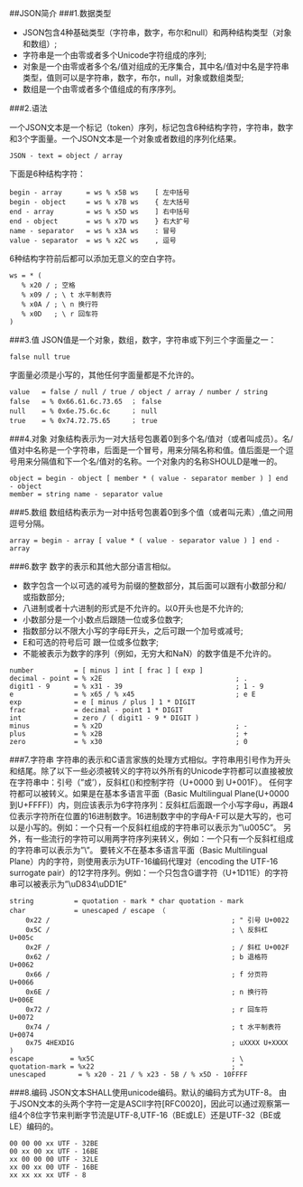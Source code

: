 ##JSON简介
###1.数据类型
* JSON包含4种基础类型（字符串，数字，布尔和null）和两种结构类型（对象和数组）; 
* 字符串是一个由零或者多个Unicode字符组成的序列; 
* 对象是一个由零或者多个名/值对组成的无序集合，其中名/值对中名是字符串类型，值则可以是字符串，数字，布尔，null，对象或数组类型;
* 数组是一个由零或者多个值组成的有序序列。

###2.语法

一个JSON文本是一个标记（token）序列，标记包含6种结构字符，字符串，数字和3个字面量。一个JSON文本是一个对象或者数组的序列化结果。
```
JSON - text = object / array
```
下面是6种结构字符：
```
begin - array      = ws % x5B ws    [ 左中括号
begin - object     = ws % x7B ws    { 左大括号
end - array        = ws % x5D ws    ] 右中括号
end - object       = ws % x7D ws    } 右大扩号
name - separator   = ws % x3A ws    : 冒号
value - separator  = ws % x2C ws    , 逗号
```
6种结构字符前后都可以添加无意义的空白字符。
```
ws = * (
   % x20 / ; 空格
   % x09 / ; \ t 水平制表符
   % x0A / ; \ n 换行符
   % x0D   ; \ r 回车符
)
```
###3.值
JSON值是一个对象，数组，数字，字符串或下列三个字面量之一：
```
false null true
```
字面量必须是小写的，其他任何字面量都是不允许的。
```
value   = false / null / true / object / array / number / string
false   = % 0x66.61.6c.73.65  ； false
null    = % 0x6e.75.6c.6c     ； null
true    = % 0x74.72.75.65     ； true
```
###4.对象
对象结构表示为一对大括号包裹着0到多个名/值对（或者叫成员）。名/值对中名称是一个字符串，后面是一个冒号，用来分隔名称和值。值后面是一个逗号用来分隔值和下一个名/值对的名称。一个对象内的名称SHOULD是唯一的。
```
object = begin - object [ member * ( value - separator member ) ] end - object
member = string name - separator value
```
###5.数组
数组结构表示为一对中括号包裹着0到多个值（或者叫元素）,值之间用逗号分隔。
```
array = begin - array [ value * ( value - separator value ) ] end - array
```

###6.数字
数字的表示和其他大部分语言相似。
* 数字包含一个以可选的减号为前缀的整数部分，其后面可以跟有小数部分和/或指数部分;
* 八进制或者十六进制的形式是不允许的。以0开头也是不允许的;
* 小数部分是一个小数点后跟随一位或多位数字;
* 指数部分以不限大小写的字母E开头，之后可跟一个加号或减号;
* E和可选的符号后可 跟一位或多位数字;
* 不能被表示为数字的序列（例如，无穷大和NaN）的数字值是不允许的。
```
number          = [ minus ] int [ frac ] [ exp ]
decimal - point = % x2E                                 ; .
digit1 - 9      = % x31 - 39                            ; 1 - 9
e               = % x65 / % x45                         ; e E
exp             = e [ minus / plus ] 1 * DIGIT
frac            = decimal - point 1 * DIGIT
int             = zero / ( digit1 - 9 * DIGIT )
minus           = % x2D                                 ; -
plus            = % x2B                                 ; +
zero            = % x30                                 ; 0
```

###7.字符串
字符串的表示和C语言家族的处理方式相似。字符串用引号作为开头和结尾。除了以下一些必须被转义的字符以外所有的Unicode字符都可以直接被放在字符串中：引号（”或’），反斜杠(\)和控制字符（U+0000 到 U+001F）。
任何字符都可以被转义。如果是在基本多语言平面（Basic Multilingual Plane(U+0000到U+FFFF)）内，则应该表示为6字符序列：反斜杠后面跟一个小写字母u，再跟4位表示字符所在位置的16进制数字。16进制数字中的字母A-F可以是大写的，也可以是小写的。例如：一个只有一个反斜杠组成的字符串可以表示为”\u005C”。
另外，有一些流行的字符可以用两字符序列来转义，例如：一个只有一个反斜杠组成的字符串可以表示为”\\”。
要转义不在基本多语言平面（Basic Multilingual Plane）内的字符，则使用表示为UTF-16编码代理对（encoding the UTF-16 surrogate pair）的12字符序列。例如：一个只包含G谱字符（U+1D11E）的字符串可以被表示为”\uD834\uDD1E”
```
string          = quotation - mark * char quotation - mark
char            = unescaped / escape （
    0x22 /                                             ; " 引号 U+0022
    0x5C /                                             ; \ 反斜杠 U+005c
    0x2F /                                             ; / 斜杠 U+002F
    0x62 /                                             ; b 退格符 U+0062
    0x66 /                                             ; f 分页符 U+0066
    0x6E /                                             ; n 换行符 U+006E
    0x72 /                                             ; r 回车符 U+0072
    0x74 /                                             ; t 水平制表符 U+0074
    0x75 4HEXDIG                                       ; uXXXX U+XXXX
)
escape         = %x5C                                  ; \
quotation-mark = %x22                                  ; "
unescaped        = % x20 - 21 / % x23 - 5B / % x5D - 10FFFF
```
###8.编码
JSON文本SHALL使用unicode编码。默认的编码方式为UTF-8。
由于JSON文本的头两个字符一定是ASCII字符[RFC0020]，因此可以通过观察第一组4个8位字节来判断字节流是UTF-8,UTF-16（BE或LE）还是UTF-32（BE或LE）编码的。
```
00 00 00 xx UTF - 32BE
00 xx 00 xx UTF - 16BE
xx 00 00 00 UTF - 32LE
xx 00 xx 00 UTF - 16BE
xx xx xx xx UTF - 8
```

